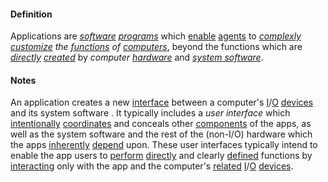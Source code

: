 #### Definition

Applications are *[software](https://github.com/gcassel/Modular-Organization-Terminology/blob/master/terms/software.md) [programs](https://github.com/gcassel/Modular-Organization-Terminology/blob/master/terms/program.md)* which [enable](https://github.com/gcassel/Modular-Organization-Terminology/blob/master/terms/enable.md) [agents](https://github.com/gcassel/Modular-Organization-Terminology/blob/master/terms/agent.md) to *[complexly](https://github.com/gcassel/Modular-Organization-Terminology/blob/master/terms/complex.md) [customize](https://github.com/gcassel/Modular-Organization-Terminology/blob/master/terms/specialize.md) the [functions](https://github.com/gcassel/Modular-Organization-Terminology/blob/master/terms/function.md) of [computers](https://github.com/gcassel/Modular-Organization-Terminology/blob/master/terms/computer.md)*, beyond the functions which are *[directly](https://github.com/gcassel/Modular-Organization-Terminology/blob/master/terms/direct.md) [created](https://github.com/gcassel/Modular-Organization-Terminology/blob/master/terms/create.md)* by *computer [hardware](https://github.com/gcassel/Modular-Organization-Terminology/blob/master/terms/hardware.md)* and *[system software](https://github.com/gcassel/Modular-Organization-Terminology/blob/master/compound-terms/system-software.md)*.
		
#### Notes  

An application creates a new [interface](https://github.com/gcassel/Modular-Organization-Terminology/blob/master/terms/interface.md) between a computer's [I](https://github.com/gcassel/Modular-Organization-Terminology/blob/master/terms/input.md)/[O](https://github.com/gcassel/Modular-Organization-Terminology/blob/master/terms/output.md) [devices](https://github.com/gcassel/Modular-Organization-Terminology/blob/master/terms/tool.md) and its system software .  It typically includes a *user  interface* which [intentionally](https://github.com/gcassel/Modular-Organization-Terminology/blob/master/terms/intend.md) [coordinates](https://github.com/gcassel/Modular-Organization-Terminology/blob/master/terms/coordinate.md) and conceals other [components](https://github.com/gcassel/Modular-Organization-Terminology/blob/master/terms/component.md) of the apps, as well as the system software and the rest of the (non-I/O) hardware which the apps [inherently](https://github.com/gcassel/Modular-Organization-Terminology/blob/master/terms/inhere.md) [depend](https://github.com/gcassel/Modular-Organization-Terminology/blob/master/terms/require.md) upon.  These user interfaces typically intend to enable the app users to [perform](https://github.com/gcassel/Modular-Organization-Terminology/blob/master/terms/perform.md) [directly](https://github.com/gcassel/Modular-Organization-Terminology/blob/master/terms/direct.md) and clearly [defined](https://github.com/gcassel/Modular-Organization-Terminology/blob/master/terms/define.md) functions by [interacting](https://github.com/gcassel/Modular-Organization-Terminology/blob/master/terms/interact.md) only with the app and the computer's [related](https://github.com/gcassel/Modular-Organization-Terminology/blob/master/terms/relationship.md) [I](https://github.com/gcassel/Modular-Organization-Terminology/blob/master/terms/input.md)/[O](https://github.com/gcassel/Modular-Organization-Terminology/blob/master/terms/output.md) [devices](https://github.com/gcassel/Modular-Organization-Terminology/blob/master/terms/tool.md).  
